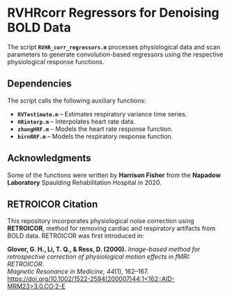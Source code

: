 # RVHRcorr Regressors for Denoising BOLD Data

The script **`RVHR_corr_regressors.m`** processes physiological data and scan parameters to generate convolution-based regressors using the respective physiological response functions.

## Dependencies
The script calls the following auxiliary functions:  
- **`RVTestimate.m`** – Estimates respiratory variance time series.  
- **`HRinterp.m`** – Interpolates heart rate data.  
- **`zhangHRF.m`** – Models the heart rate response function.  
- **`birnRRF.m`** – Models the respiratory response function.  

## Acknowledgments
Some of the functions were  written by **Harrison Fisher** from the **Napadow Laboratory** Spaulding Rehabilitation Hospital in 2020.

## RETROICOR Citation
This repository incorporates physiological noise correction using **RETROICOR**, method for removing cardiac and respiratory artifacts from BOLD data. RETROICOR was first introduced in:

**Glover, G. H., Li, T. Q., & Ress, D. (2000).** *Image-based method for retrospective correction of physiological motion effects in fMRI: RETROICOR.*  
*Magnetic Resonance in Medicine, 44*(1), 162–167.  
[https://doi.org/10.1002/1522-2594(200007)44:1<162::AID-MRM23>3.0.CO;2-E](https://doi.org/10.1002/1522-2594(200007)44:1<162::AID-MRM23>3.0.CO;2-E)
